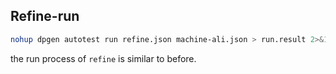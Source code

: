 ## Refine-run

```bash
nohup dpgen autotest run refine.json machine-ali.json > run.result 2>&1 &
```
the run process of `refine` is similar to before.
